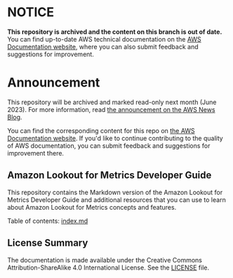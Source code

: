 # NOTICE

**This repository is archived and the content on this branch is out of date.** You can find up-to-date AWS technical documentation on the [AWS Documentation website](https://docs.aws.amazon.com/), where you can also submit feedback and suggestions for improvement.

# Announcement

This repository will be archived and marked read-only next month (June 2023). For more information, read [the announcement on the AWS News Blog](https://aws.amazon.com/blogs/aws/retiring-the-aws-documentation-on-github/).

You can find the corresponding content for this repo on [the AWS Documentation website](https://docs.aws.amazon.com). If you'd like to continue contributing to the quality of AWS documentation, you can submit feedback and suggestions for improvement there.

## Amazon Lookout for Metrics Developer Guide

This repository contains the Markdown version of the Amazon Lookout for Metrics Developer Guide and additional resources that you can use to learn about Amazon Lookout for Metrics concepts and features.

Table of contents: [index.md](/docs-source/index.md)

## License Summary

The documentation is made available under the Creative Commons Attribution-ShareAlike 4.0 International License. See the [LICENSE](./LICENSE) file.

